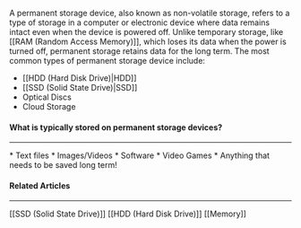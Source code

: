   A permanent storage device, also known as non-volatile storage, refers to a type of storage in a computer or electronic device where data remains intact even when the device is powered off. Unlike temporary storage, like [[RAM (Random Access Memory)]], which loses its data when the power is turned off, permanent storage retains data for the long term. The most common types of permanent storage device include:
  * [[HDD (Hard Disk Drive)|HDD]]
  * [[SSD (Solid State Drive)|SSD]]
  * Optical Discs
  * Cloud Storage

#### What is typically stored on permanent storage devices?
<hr>
* Text files
* Images/Videos
* Software
* Video Games
* Anything that needs to be saved long term!

#### Related Articles
<hr>

[[SSD (Solid State Drive)]]
[[HDD (Hard Disk Drive)]]
[[Memory]]

